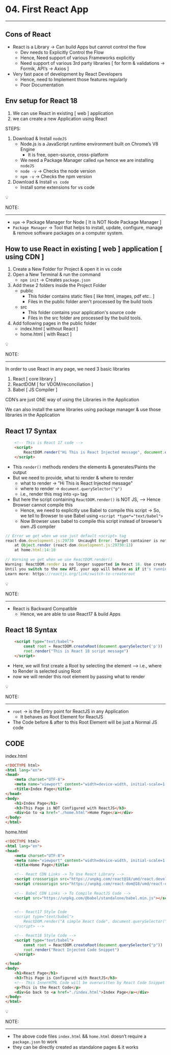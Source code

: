 # 04. First React App

---

## Cons of React

- React is a Library → Can build Apps but cannot control the flow
    - Dev needs to Explicitly Control the Flow
    - Hence, Need support of various Frameworks explicitly
    - Need support of various 3rd party libraries [ for form & validations → Formik, API’s → Axios ]
- Very fast pace of development by React Developers
    - Hence, need to Implement those features regularly
    - Poor Documentation

## Env setup for React 18

1. We can use React in existing [ web ] application
2. we can create a new Application using React

STEPS:

1. Download & Install `nodeJS` 
    - Node.js is a JavaScript runtime environment built on Chrome’s V8 Engine
        - It is free, open-source, cross-platform
    - We need a Package Manager called `npm` hence we are installing `nodeJS`
    - `node -v` → Checks the node version
    - `npm -v` →  Checks the npm version
2. Download & Install `vs code` 
    - Install some extensions for vs code

<aside>
💡

NOTE:

---

- `npm` → Package Manager for Node [ It is NOT Node Package Manager ]
- `Package Manager` → Tool that helps to install, update, configure, manage & remove software packages on a computer system.
</aside>

## How to use React in existing [ web ] application [ using CDN ]

1. Create a New Folder for Project & open it in vs code
2. Open a New Terminal & run the command
    - `npm init` → Creates `package.json`
3. Add these 2 folders inside the Project Folder
    - public
        - This folder contains static files [ like html, images, pdf etc.. ]
        - Files in the public folder aren't processed by the build tools
    - src
        - This folder contains your application's source code
        - Files in the src folder are processed by the build tools.
4. Add following pages in the public folder
    - index.html [ without React ]
    - home.html [ with React ]

<aside>
💡

NOTE:

---

In order to use React in any page, we need 3 basic libraries

1. React [ core library ]
2. ReactDOM [ for VDOM/reconciliation ]
3. Babel [ JS Compiler ]

CDN’s are just ONE way of using the Libraries in the Application

We can also install the same libraries using package manager & use those libraries in the Application

</aside>

## React 17 Syntax

```html
    <!-- This is React 17 code -->
    <script>
        ReactDOM.render("Hi This is React Injected message", document.querySelector("p"))
    </script>
```

- This `render()` methods renders the elements & generates/Paints the output
- But we need to provide,  what to render & where to render
    - what to render → "Hi This is React Injected message"
    - where to render → `document.querySelector("p")`
    - i.e., render this msg into `<p>`  tag
- But here the script containing `ReactDOM.render()` is NOT JS, —> Hence Browser cannot compile this
    - Hence, we need to explicitly use Babel to compile this script → So, we tell to Browser to use Babel using `<script *type*="text/babel">`
    - Now Browser uses babel to compile this script instead of browser’s own JS compiler

```jsx
// Error we get when we use just default <script> tag
react-dom.development.js:29730  Uncaught Error: Target container is not a DOM element.
    at Object.render (react-dom.development.js:29730:13)
    at home.html:14:18
    
// Warning we get when we use ReactDOM.render()
Warning: ReactDOM.render is no longer supported in React 18. Use createRoot instead. 
Until you switch to the new API, your app will behave as if it's running React 17. 
Learn more: https://reactjs.org/link/switch-to-createroot
```

<aside>
💡

NOTE:

---

- React is Backward Compatible
    - Hence, we are able to use React17 & build Apps
</aside>

## React 18 Syntax

```html
    <script type="text/babel">
        const root = ReactDOM.createRoot(document.querySelector('p'))
        root.render("This is React 18 script message")
    </script>
```

- Here, we will first create a Root by selecting the element —> i.e., where to Render is selected using Root
- now we will render this root element by passing what to render

<aside>
💡

NOTE:

---

- `root` → is the Entry point for ReactJS in any Application
    - It behaves as Root Element for ReactJS
- The Code before & after to this Root Element will be just a Normal JS code
</aside>

## CODE

index.html

```html
<!DOCTYPE html>
<html lang="en">
<head>
    <meta charset="UTF-8">
    <meta name="viewport" content="width=device-width, initial-scale=1.0">
    <title>Index Page</title>
</head>
<body>
    <h1>Index Page</h1>
    <h3>This Page is NOT Configured with ReactJS</h3>
    <div>Go to <a href="./home.html">Home Page</a></div>
</body>
</html>
```

home.html

```html
<!DOCTYPE html>
<html lang="en">
<head>
    <meta charset="UTF-8">
    <meta name="viewport" content="width=device-width, initial-scale=1.0">
    <title>Home Page</title>

    <!-- React CDN Links -> To Use React Library -->
    <script crossorigin src="https://unpkg.com/react@18/umd/react.development.js"></script>
    <script crossorigin src="https://unpkg.com/react-dom@18/umd/react-dom.development.js"></script>
    
    <!-- Babel CDN Links -> To Compile ReactJS Code -->
    <script src="https://unpkg.com/@babel/standalone/babel.min.js"></script>

    
    <!-- React17 Style Code
    <script type="text/babel">
        ReactDOM.render("A simple React Code", document.querySelector("p"))
    </script> -->

    <!-- React18 Style Code -->
    <script type="text/babel">
        const root = ReactDOM.createRoot(document.querySelector("p"))
        root.render("React Injected Code Snippet")
    </script>

</head>
<body>
    <h1>React Page</h1>
    <h3>This Page is Configured with ReactJS</h3>
    <!-- This InnerHTML Code will be overwritten by React Code Snippet -->
    <p>This is the React Code</p>
    <div>Go back to <a href="./index.html">Index Page</a></div>
</body>
</html>
```

<aside>
💡

NOTE:

---

- The above code files `index.html` && `home.html` doesn’t require a `package.json` to work
- they can be directly created as standalone pages & it works
</aside>